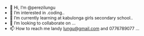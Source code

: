 - 👋 Hi, I’m @perezilungu
- 👀 I’m interested in .coding..
- 🌱 I’m currently learning at kabulonga girls secondary school..
- 💞️ I’m looking to collaborate on ...
- 📫 How to reach me landy lungu@gmail.com and 0776789077 ...

<!---
perezilungu/perezilungu is a ✨ special ✨ repository because its `README.md` (this file) appears on your GitHub profile.
You can click the Preview link to take a look at your changes.
--->
